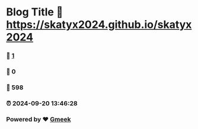 # Blog Title :link: https://skatyx2024.github.io/skatyx2024 
### :page_facing_up: [1](https://skatyx2024.github.io/skatyx2024/tag.html) 
### :speech_balloon: 0 
### :hibiscus: 598 
### :alarm_clock: 2024-09-20 13:46:28 
### Powered by :heart: [Gmeek](https://github.com/Meekdai/Gmeek)

